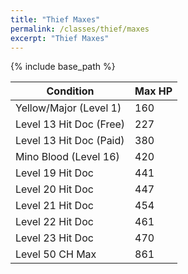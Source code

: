 ```yaml
---
title: "Thief Maxes"
permalink: /classes/thief/maxes
excerpt: "Thief Maxes"
---
```


{% include base_path %}

Condition | Max HP
--------- | ------
Yellow/Major (Level 1)  | 160
Level 13 Hit Doc (Free) | 227
Level 13 Hit Doc (Paid) | 380
Mino Blood (Level 16)   | 420
Level 19 Hit Doc        | 441
Level 20 Hit Doc        | 447
Level 21 Hit Doc        | 454
Level 22 Hit Doc        | 461
Level 23 Hit Doc        | 470
Level 50 CH Max         | 861
